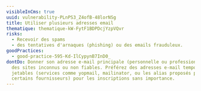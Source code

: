 ```yaml
---
visibleInCms: true
uuid: vulnerability-PLnPS3_Z4ofB-48lorNSg
title: Utiliser plusieurs adresses email
thematique: thematique-kW-FytF1BDPDcjYzpVQvr
risks:
  - Recevoir des spams
  - des tentatives d'arnaques (phishing) ou des emails frauduleux.
goodPractices:
  - good-practice-595-Kd-IlCypynB7InD0_
dontDo: Donner son adresse e-mail principale (personnelle ou professionnelle) à
  des sites inconnus ou non fiables. Préférez des adresses e-mail temporaires ou
  jetables (services comme yopmail, mailinator, ou les alias proposés par
  certains fournisseurs) pour les inscriptions sans importance.
---
```


